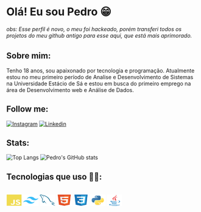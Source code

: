 # Olá! Eu sou Pedro 😁

###### obs: Esse perfil é novo, o meu foi hackeado, porém transferi todos os projetos do meu github antigo para esse aqui, que está mais aprimorado.

## Sobre mim:
Tenho 18 anos, sou apaixonado por tecnologia e programação. Atualmente estou no meu primeiro período de Analise e Desenvolvimento de Sistemas na Universidade Estácio de Sá e estou em busca do primeiro emprego na área de Desenvolvimento web e Análise de Dados.

## Follow me:

[![Instagram](https://img.shields.io/badge/Instagram-E4405F?style=for-the-badge&logo=instagram&logoColor=white)](https://www.instagram.com/pedroo.mdm/)
[![Linkedin](https://img.shields.io/badge/LinkedIn-0077B5?style=for-the-badge&logo=linkedin&logoColor=white)](https://www.linkedin.com/in/pedro-marques-6295242ba/)

## Stats:

![Top Langs](https://github-readme-stats.vercel.app/api/top-langs/?username=P3droVMarques&layout=donut&theme=neon)
![Pedro's GitHub stats](https://github-readme-stats.vercel.app/api?username=P3droVMarques&show_icons=true&theme=neon)

## Tecnologias que uso 👨‍💻:

<div style="display: inline_block"><br/>
  <img align="center" height="30" width="40" src="https://raw.githubusercontent.com/devicons/devicon/master/icons/javascript/javascript-plain.svg">
  <img align="center" height="30" width="40" src="https://raw.githubusercontent.com/devicons/devicon/master/icons/tailwindcss/tailwindcss-original.svg">
  <img align="center" height="30" width="40" src="https://raw.githubusercontent.com/devicons/devicon/master/icons/mysql/mysql-original.svg">
  <img align="center" height="30" width="40" src="https://raw.githubusercontent.com/devicons/devicon/master/icons/html5/html5-original.svg">
  <img align="center" height="30" width="40" src="https://raw.githubusercontent.com/devicons/devicon/master/icons/css3/css3-original.svg">
  <img align="center" height="30" width="40" src="https://raw.githubusercontent.com/devicons/devicon/master/icons/python/python-original.svg">
  <img align="center" height="30" width="40" src="https://raw.githubusercontent.com/devicons/devicon/master/icons/java/java-original.svg">
</div>
